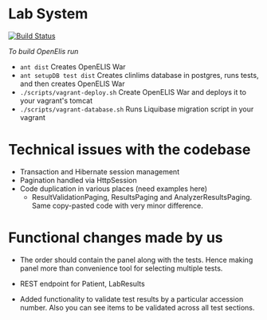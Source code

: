 Lab System
========

[![Build Status](https://travis-ci.org/Ebaneck/OpenElis.svg?branch=master)](https://travis-ci.org/Ebaneck/OpenElis)


*To build OpenElis run*
* `ant dist`  Creates OpenELIS War
* `ant setupDB test dist`  Creates clinlims database in postgres, runs tests, and then creates OpenELIS War
* `./scripts/vagrant-deploy.sh` Create OpenELIS War and deploys it to your vagrant's tomcat
* `./scripts/vagrant-database.sh` Runs Liquibase migration script in your vagrant 

Technical issues with the codebase
======================================

- Transaction and Hibernate session management
- Pagination handled via HttpSession
- Code duplication in various places (need examples here)
	- ResultValidationPaging, ResultsPaging and AnalyzerResultsPaging. Same copy-pasted code with very minor difference.

Functional changes made by us
=============================
- The order should contain the panel along with the tests. Hence making panel more than convenience tool for selecting multiple tests.
- REST endpoint for Patient, LabResults

- Added functionality to validate test results by a particular accession number. Also you can see items to be validated across all test sections.

